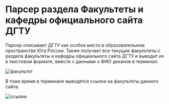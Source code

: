                                               
# Парсер раздела Факультеты и кафедры официального сайта ДГТУ
Парсер описывает ДГТУ как особое место в образовательном пространстве Юга России. Также получает все текущие факультеты с раздела факультеты и кафедры официального сайта ДГТУ и выводит их в текстовом формате, вместе с данными о ФИО деканов в терминал.

![факультет](https://user-images.githubusercontent.com/86555395/208658770-6b1a27cf-0e22-4fab-91c6-867b072638b5.PNG)

В тоже время в терминале выводятся ссылки на факультеты данного сайта.

![ссылки](https://user-images.githubusercontent.com/86555395/208660403-54086044-a088-44fa-8e3d-203dfb54c728.PNG)
